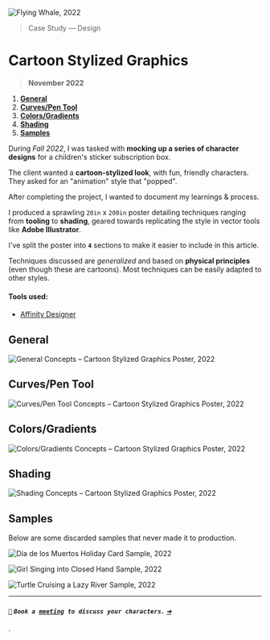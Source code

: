 ![_Flying Whale, **2022**_](/public/photos/spaceboy3000/flying-whale.png "Flying Whale, Alfred R. Duarte 2022")

> Case Study — Design

# Cartoon Stylized Graphics

> **November 2022**

1. [**General**](#general)
2. [**Curves/Pen Tool**](#curves-pen-tool)
3. [**Colors/Gradients**](#colors-gradients)
4. [**Shading**](#shading)
5. [**Samples**](#samples)

During _Fall 2022_, I was tasked with **mocking up a series of character designs** for a children's sticker subscription box.

The client wanted a **cartoon-stylized look**, with fun, friendly characters. They asked for an "animation" style that "popped".

After completing the project, I wanted to document my learnings & process.

I produced a sprawling `20in` x `200in` poster detailing techniques ranging from **tooling** to **shading**, geared towards replicating the style in vector tools like **Adobe Illustrator**.

I've split the poster into **`4`** sections to make it easier to include in this article.

Techniques discussed are _generalized_ and based on **physical principles** (even though these are cartoons). Most techniques can be easily adapted to other styles.

#### Tools used:

- [Affinity Designer](https://affinity.serif.com/en-us/designer/)

## General

![_General Concepts – Cartoon Stylized Graphics Poster, **2022**_](/public/photos/spaceboy3000/cartoon-stylized-graphics-general.png "General Concepts – Cartoon Stylized Graphics Poster, Alfred R. Duarte 2022")

## Curves/Pen Tool

![_Curves/Pen Tool Concepts – Cartoon Stylized Graphics Poster, **2022**_](/public/photos/spaceboy3000/cartoon-stylized-graphics-curves-pen-tool.png "Curves/Pen Tool Concepts – Cartoon Stylized Graphics Poster, Alfred R. Duarte 2022")

## Colors/Gradients

![_Colors/Gradients Concepts – Cartoon Stylized Graphics Poster, **2022**_](/public/photos/spaceboy3000/cartoon-stylized-graphics-colors-gradients.png "Colors/Gradients – Cartoon Stylized Graphics Poster, Alfred R. Duarte 2022")

## Shading

![_Shading Concepts – Cartoon Stylized Graphics Poster, **2022**_](/public/photos/spaceboy3000/cartoon-stylized-graphics-shading.png "Shading Concepts – Cartoon Stylized Graphics Poster, Alfred R. Duarte 2022")

## Samples

Below are some discarded samples that never made it to production.

![_Día de los Muertos Holiday Card Sample, **2022**_](/public/photos/spaceboy3000/ddlm-holiday-card.png "Día de los Muertos Holiday Card, Alfred R. Duarte 2022")

![_Girl Singing into Closed Hand Sample, **2022**_](/public/photos/spaceboy3000/sister-22-bday.png "Girl Singing into Closed Hand, Alfred R. Duarte 2022")

![_Turtle Cruising a Lazy River Sample, **2022**_](/public/photos/spaceboy3000/turtle-lazy-river.png "Turtle Cruising a Lazy River, Alfred R. Duarte 2022")

---

#### [`🎨`](mailto:alfred.r.duarte@gmail.com "Calendly – Alfred R. Duarte") **_`Book a `[`meeting`](mailto:alfred.r.duarte@gmail.com "Calendly – Alfred R. Duarte")` to discuss your characters.` [`➔`](mailto:alfred.r.duarte@gmail.com "Calendly – Alfred R. Duarte")_**

.
